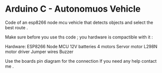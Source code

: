 # Arduino C  - Autonomuos Vehicle
 Code of an esp8266 node mcu vehicle that detects objects and select the best route .

 Make sure before you use ths code ; you hardware is compactible with it :

Hardware:
    ESP8266 Node MCU
    12V batteries
    4 motors
    Servor motor
    L298N motor driver
    Jumper wires
    Buzzer

Use the boards pin diagram for the connection 
If you need any help contact me .
